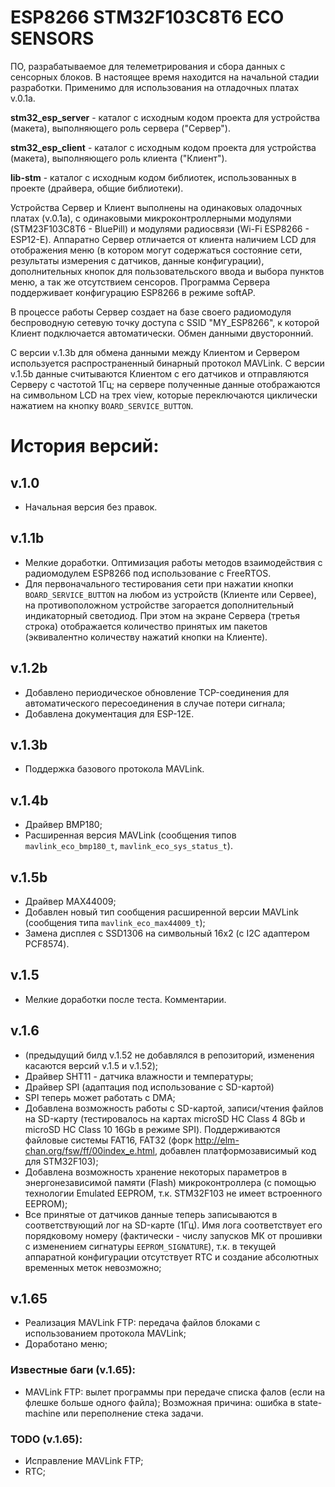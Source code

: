 # ESP8266 STM32F103C8T6 ECO SENSORS

ПО, разрабатываемое для телеметрирования и сбора данных с сенсорных блоков. В настоящее время находится на начальной стадии разработки. Применимо для использования на отладочных платах v.0.1a. 

**stm32_esp_server** - каталог с исходным кодом проекта для устройства (макета), выполняющего роль сервера ("Сервер").

**stm32_esp_client** - каталог с исходным кодом проекта для устройства (макета), выполняющего роль клиента ("Клиент").

**lib-stm** - каталог с исходным кодом библиотек, использованных в проекте (драйвера, общие библиотеки).

Устройства Сервер и Клиент выполнены на одинаковых оладочных платах (v.0.1a), с одинаковыми микроконтроллерными модулями (STM23F103C8T6 - BluePill) и модулями радиосвязи (Wi-Fi ESP8266 - ESP12-E). Аппаратно Сервер отличается от клиента наличием LCD для отображения меню (в котором могут содержаться состояние сети, результаты измерения с датчиков, данные конфигурации), дополнительных кнопок для пользовательского ввода и выбора пунктов меню, а так же отсутствием сенсоров. Программа Сервера поддерживает конфигурацию ESP8266 в режиме softAP.

В процессе работы Сервер создает на базе своего радиомодуля беспроводную сетевую точку доступа с SSID "MY_ESP8266", к которой Клиент подключается автоматически. Обмен данными двусторонний.

С версии v.1.3b для обмена данными между Клиентом и Сервером используется распространенный бинарный протокол MAVLink. С версии v.1.5b данные считываются Клиентом с его датчиков и отправляются Серверу с частотой 1Гц; на сервере полученные данные отображаются на символьном LCD на трех view, которые переключаются циклически нажатием на кнопку `BOARD_SERVICE_BUTTON`.

# История версий:

## v.1.0
* Начальная версия без правок.

## v.1.1b
* Мелкие доработки. Оптимизация работы методов взаимодействия с радиомодулем ESP8266 под использование с FreeRTOS.
* Для первоначального тестирования сети при нажатии кнопки `BOARD_SERVICE_BUTTON` на любом из устройств (Клиенте или Сервее), на противоположном устройстве загорается дополнительный индикаторный светодиод. При этом на экране Сервера (третья строка) отображается количество принятых им пакетов (эквивалентно количеству нажатий кнопки на Клиенте).

## v.1.2b
* Добавлено периодическое обновление TCP-соединения для автоматического пересоединения в случае потери сигнала;
* Добавлена документация для ESP-12E.

## v.1.3b
* Поддержка базового протокола MAVLink.

## v.1.4b
* Драйвер BMP180;
* Расширенная версия MAVLink (сообщения типов `mavlink_eco_bmp180_t`, `mavlink_eco_sys_status_t`).

## v.1.5b
* Драйвер MAX44009;
* Добавлен новый тип сообщения расширенной версии MAVLink (сообщения типа `mavlink_eco_max44009_t`);
* Замена дисплея с SSD1306 на символьный 16х2 (с I2C адаптером PCF8574).

## v.1.5
* Мелкие доработки после теста. Комментарии.

## v.1.6
* (предыдущий билд v.1.52 не добавлялся в репозиторий, изменения касаются версий v.1.5 и v.1.52);
* Драйвер SHT11 - датчика влажности и температуры;
* Драйвер SPI (адаптация под использование с SD-картой)
* SPI теперь может работать с DMA;
* Добавлена возможность работы с SD-картой, записи/чтения файлов на SD-карту (тестировалось на картах microSD HC Class 4 8Gb и microSD HC Class 10 16Gb в режиме SPI). Поддерживаются файловые системы FAT16, FAT32 (форк <http://elm-chan.org/fsw/ff/00index_e.html>, добавлен платформозависимый код для STM32F103);
* Добавлена возможность хранение некоторых параметров в энергонезависимой памяти (Flash) микроконтроллера (с помощью технологии Emulated EEPROM, т.к. STM32F103 не имеет встроенного EEPROM);
* Все принятые от датчиков данные теперь записываются в соответствующий лог на SD-карте (1Гц). Имя лога соответствует его порядковому номеру (фактически - числу запусков МК от прошивки с изменением сигнатуры `EEPROM_SIGNATURE`), т.к. в текущей аппаратной конфигурации отсутствует RTC и создание абсолютных временных меток невозможно;

## v.1.65
* Реализация MAVLink FTP: передача файлов блоками с использованием протокола MAVLink;
* Доработано меню;

### Известные баги (v.1.65):
* MAVLink FTP: вылет программы при передаче списка фалов (если на флешке больше одного файла); Возможная причина: ошибка в state-machine или переполнение стека задачи.

### TODO (v.1.65):
* Исправление MAVLink FTP;
* RTC;